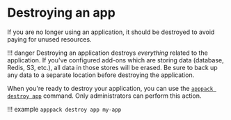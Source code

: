 # Destroying an app

If you are no longer using an application, it should be destroyed to avoid paying for unused resources.

!!! danger
    Destroying an application destroys _everything_ related to the application. If you've configured add-ons which are storing data (database, Redis, S3, etc.), all data in those stores will be erased. Be sure to back up any data to a separate location before destroying the application.

When you're ready to destroy your application, you can use the [`apppack destroy app`](/command-line-reference/apppack_destroy_app/) command. Only administrators can perform this action.

!!! example
    ```
    apppack destroy app my-app
    ```
